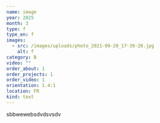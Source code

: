 ```yaml
---
name: image
year: 2025
month: 3
type: f
type_en: f
images:
  - src: /images/uploads/photo_2021-09-20_17-39-28.jpg
    alt: f
category: B
video: ""
order_about: 1
order_projects: 1
order_video: 1
orientation: 1.4:1
location: FR
kind: text
---
```

sbbwewebsdvdsvsdv
